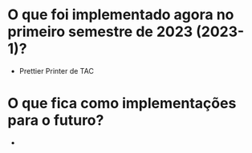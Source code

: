 # O que foi implementado agora no primeiro semestre de 2023 (2023-1)?

- Prettier Printer de TAC

# O que fica como implementações para o futuro?

- 